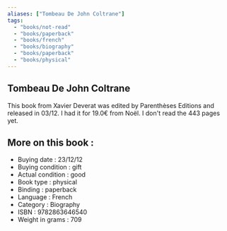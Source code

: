 ```yaml
---
aliases: ["Tombeau De John Coltrane"] 
tags: 
  - "books/not-read" 
  - "books/paperback" 
  - "books/french"
  - "books/biography"
  - "books/paperback"
  - "books/physical"
---
```



## Tombeau De John Coltrane
This book from Xavier Deverat was edited by Parenthèses Editions and released in 03/12. I had it for 19.0€ from Noël. I don't read the 443 pages yet.

## More on this book :
- Buying date : 23/12/12
- Buying condition : gift
- Actual condition : good
- Book type : physical
- Binding : paperback
- Language : French
- Category : Biography
- ISBN : 9782863646540
- Weight in grams : 709
